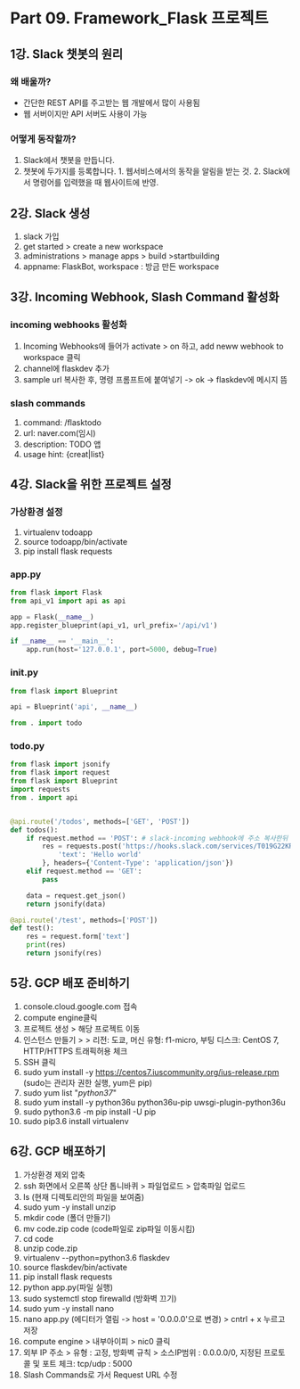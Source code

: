 # Part 09. Framework_Flask 프로젝트
## 1강. Slack 챗봇의 원리
### 왜 배울까?
- 간단한 REST API를 주고받는 웹 개발에서 많이 사용됨
- 웹 서버이지만 API 서버도 사용이 가능

### 어떻게 동작할까?
1. Slack에서 챗봇을 만듭니다.
2. 챗봇에 두가지를 등록합니다.
		1. 웹서비스에서의 동작을  알림을 받는 것.
		2. Slack에서 명령어를 입력했을 때 웹사이트에 반영.

## 2강. Slack 생성
1. slack 가입
2. get started > create a new workspace
3. administrations > manage apps > build >startbuilding
4. appname: FlaskBot, workspace : 방금 만든 workspace

## 3강. Incoming Webhook, Slash Command 활성화
### incoming webhooks 활성화
1. Incoming Webhooks에 들어가 activate > on 하고, add neww webhook to workspace 클릭
2. channel에 flaskdev 추가
3. sample url 복사한 후, 명령 프롬프트에 붙여넣기 -> ok -> flaskdev에 메시지 뜸

### slash commands
1. command: /flasktodo
2. url: naver.com(임시)
3. description: TODO 앱
4. usage hint: {creat|list}

## 4강. Slack을 위한 프로젝트 설정
### 가상환경 설정
1. virtualenv todoapp
2. source todoapp/bin/activate
3. pip install flask requests

### app.py
```python
from flask import Flask
from api_v1 import api as api

app = Flask(__name__)
app.register_blueprint(api_v1, url_prefix='/api/v1')

if __name__ == '__main__':
    app.run(host='127.0.0.1', port=5000, debug=True)
```


### __init__.py
```python
from flask import Blueprint

api = Blueprint('api', __name__)

from . import todo

```

### todo.py
```python
from flask import jsonify
from flask import request
from flask import Blueprint
import requests
from . import api


@api.route('/todos', methods=['GET', 'POST'])
def todos():
    if request.method == 'POST': # slack-incoming webhook에 주소 복사한뒤 post에 붙이기
        res = requests.post('https://hooks.slack.com/services/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', json={
            'text': 'Hello world'
        }, headers={'Content-Type': 'application/json'})
    elif request.method == 'GET':
        pass

    data = request.get_json()
    return jsonify(data)

@api.route('/test', methods=['POST'])
def test():
    res = request.form['text']
    print(res)
    return jsonify(res)


```

## 5강. GCP 배포 준비하기
1. console.cloud.google.com 접속
2. compute engine클릭
3. 프로젝트 생성 > 해당 프로젝트 이동
4. 인스턴스 만들기 >  > 리전: 도쿄, 머신 유형: f1-micro, 부팅 디스크: CentOS 7, HTTP/HTTPS 트래픽허용 체크
5. SSH 클릭
6. sudo yum install -y https://centos7.iuscommunity.org/ius-release.rpm (sudo는 관리자 권한 실행, yum은 pip)
7. sudo yum list "*python37*"
8. sudo yum install -y python36u python36u-pip uwsgi-plugin-python36u
9. sudo python3.6 -m pip install -U pip
10. sudo pip3.6 install virtualenv

## 6강. GCP 배포하기
1. 가상환경 제외 압축
2. ssh 화면에서 오른쪽 상단 톱니바퀴 > 파일업로드 > 압축파일 업로드
3. ls (현재 디렉토리안의 파일을 보여줌)
4. sudo yum -y install unzip 
5. mkdir code (폴더 만들기)
6. mv code.zip code (code파일로 zip파일 이동시킴)
7. cd code
8. unzip code.zip
9. virtualenv --python=python3.6 flaskdev
10. source flaskdev/bin/activate
11. pip install flask requests
12. python app.py(파일 실행)
13. sudo systemctl stop firewalld (방화벽 끄기)
14. sudo yum -y install nano 
15. nano app.py (에디터가 열림 -> host = '0.0.0.0'으로 변경) > cntrl + x 누르고 저장
16. compute engine > 내부아이피 > nic0 클릭
17. 외부 IP 주소 > 유형 : 고정,  방화벽 규칙 > 소스IP범위 : 0.0.0.0/0, 지정된 프로토콜 및 포트 체크: tcp/udp : 5000
18. Slash Commands로 가서 Request URL 수정

<!--stackedit_data:
eyJoaXN0b3J5IjpbMjQxNjk5MDgyXX0=
-->